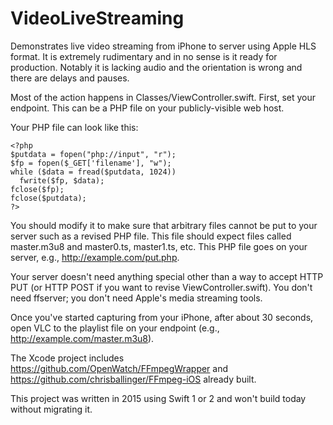 # VideoLiveStreaming
Demonstrates live video streaming from iPhone to server using Apple HLS format. It is extremely rudimentary and in no sense is it ready for production. Notably it is lacking audio and the orientation is wrong and there are delays and pauses.

Most of the action happens in Classes/ViewController.swift. First, set your endpoint. This can be a PHP file on your publicly-visible web host. 

Your PHP file can look like this:

```
<?php
$putdata = fopen("php://input", "r");
$fp = fopen($_GET['filename'], "w");
while ($data = fread($putdata, 1024))
  fwrite($fp, $data);
fclose($fp);
fclose($putdata);
?>
```

You should modify it to make sure that arbitrary files cannot be put to your server such as a revised PHP file. This file should expect files called master.m3u8 and master0.ts, master1.ts, etc. This PHP file goes on your server, e.g., http://example.com/put.php. 

Your server doesn't need anything special other than a way to accept HTTP PUT (or HTTP POST if you want to revise ViewController.swift). You don't need ffserver; you don't need Apple's media streaming tools. 

Once you've started capturing from your iPhone, after about 30 seconds, open VLC to the playlist file on your endpoint (e.g., http://example.com/master.m3u8). 

The Xcode project includes https://github.com/OpenWatch/FFmpegWrapper and https://github.com/chrisballinger/FFmpeg-iOS already built. 

This project was written in 2015 using Swift 1 or 2 and won't build today without migrating it. 
